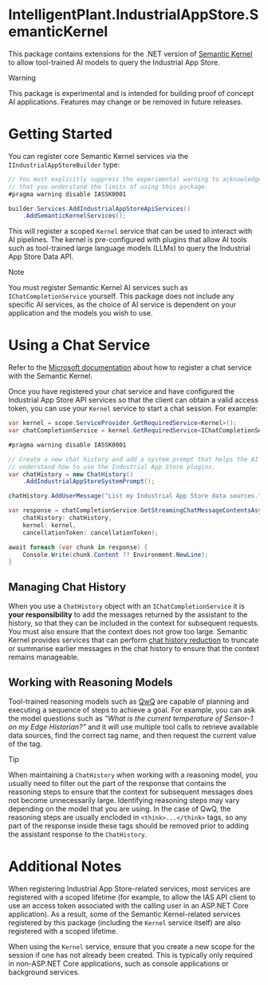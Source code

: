# IntelligentPlant.IndustrialAppStore.SemanticKernel

This package contains extensions for the .NET version of [Semantic Kernel](https://learn.microsoft.com/en-us/semantic-kernel/overview/) to allow tool-trained AI models to query the Industrial App Store.

> [!WARNING]
> This package is experimental and is intended for building proof of concept AI applications. Features may change or be removed in future releases.


# Getting Started

You can register core Semantic Kernel services via the `IIndustrialAppStoreBuilder` type:

```csharp
// You must explicitly suppress the experimental warning to acknowledge 
// that you understand the limits of using this package.
#pragma warning disable IASSK0001

builder.Services.AddIndustrialAppStoreApiServices()
    .AddSemanticKernelServices();
```

This will register a scoped `Kernel` service that can be used to interact with AI pipelines. The kernel is pre-configured with plugins that allow AI tools such as tool-trained large language models (LLMs) to query the Industrial App Store Data API.

> [!NOTE]
> You must register Semantic Kernel AI services such as `IChatCompletionService` yourself. This package does not include any specific AI services, as the choice of AI service is dependent on your application and the models you wish to use.


# Using a Chat Service

Refer to the [Microsoft documentation](https://learn.microsoft.com/en-us/semantic-kernel/concepts/ai-services/chat-completion) about how to register a chat service with the Semantic Kernel.

Once you have registered your chat service and have configured the Industrial App Store API services so that the client can obtain a valid access token, you can use your `Kernel` service to start a chat session. For example:

```csharp
var kernel = scope.ServiceProvider.GetRequiredService<Kernel>();
var chatCompletionService = kernel.GetRequiredService<IChatCompletionService>();

#pragma warning disable IASSK0001

// Create a new chat history and add a system prompt that helps the AI 
// understand how to use the Industrial App Store plugins.
var chatHistory = new ChatHistory()
    .AddIndustrialAppStoreSystemPrompt();

chatHistory.AddUserMessage("List my Industrial App Store data sources.");

var response = chatCompletionService.GetStreamingChatMessageContentsAsync(
    chatHistory: chatHistory,
    kernel: kernel,
    cancellationToken: cancellationToken);

await foreach (var chunk in response) {
    Console.Write(chunk.Content ?? Environment.NewLine);
}
```


## Managing Chat History

When you use a `ChatHistory` object with an `IChatCompletionService` it is **your responsibility** to add the messages returned by the assistant to the history, so that they can be included in the context for subsequent requests. You must also ensure that the context does not grow too large. Semantic Kernel provides services that can perform [chat history reduction](https://learn.microsoft.com/en-us/semantic-kernel/concepts/ai-services/chat-completion/chat-history#chat-history-reduction) to truncate or summarise earlier messages in the chat history to ensure that the context remains manageable.


## Working with Reasoning Models

Tool-trained reasoning models such as [QwQ](https://huggingface.co/Qwen/QwQ-32B) are capable of planning and executing a sequence of steps to achieve a goal. For example, you can ask the model questions such as *"What is the current temperature of Sensor-1 on my Edge Historian?"* and it will use multiple tool calls to retrieve available data sources, find the correct tag name, and then request the current value of the tag.

> [!TIP]
> When maintaining a `ChatHistory` when working with a reasoning model, you usually need to filter out the part of the response that contains the reasoning steps to ensure that the context for subsequent messages does not become unnecessarily large. Identifying reasoning steps may vary depending on the model that you are using. In the case of QwQ, the reasoning steps are usually encloded in `<think>...</think>` tags, so any part of the response inside these tags should be removed prior to adding the assistant response to the `ChatHistory`.


# Additional Notes

When registering Industrial App Store-related services, most services are registered with a scoped lifetime (for example, to allow the IAS API client to use an access token associated with the calling user in an ASP.NET Core application). As a result, some of the Semantic Kernel-related services registered by this package (including the `Kernel` service itself) are also registered with a scoped lifetime.

When using the `Kernel` service, ensure that you create a new scope for the session if one has not already been created. This is typically only required in non-ASP.NET Core applications, such as console applications or background services.
